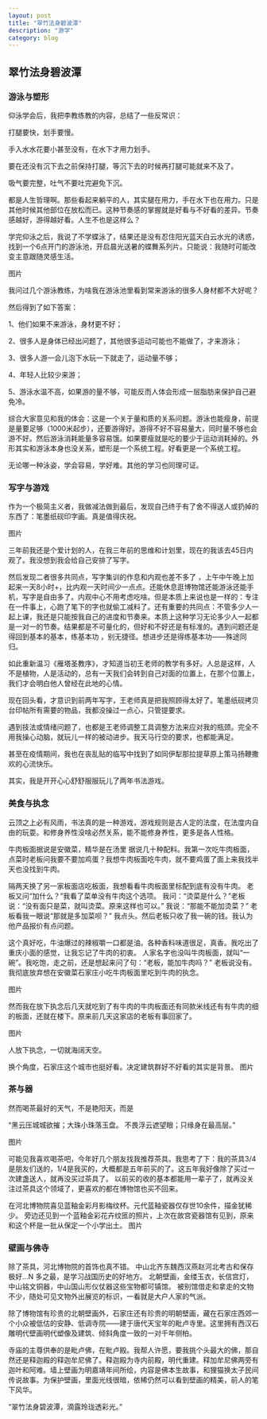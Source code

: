 ```yaml
---
layout: post
title: "翠竹法身碧波潭"
description: "游学"
category: blog
---
```

## 翠竹法身碧波潭

### 游泳与塑形

仰泳学会后，我把李教练教的内容，总结了一些反常识：

打腿要快，划手要慢。

手入水水花要小甚至没有，在水下才用力划手。

要在还没有沉下去之前保持打腿，等沉下去的时候再打腿可能就来不及了。

吸气要完整，吐气不要吐完避免下沉。



都是人生哲理啊。那些看起来躺平的人，其实腿在用力，手在水下也在用力。只是其他时候其他部位在放松而已。这种节奏感的掌握就是好看与不好看的差异。节奏感越好，游得越好看。人生不也是这样么？



学完仰泳之后，我说了不学蝶泳了，结果还是没有忍住阳光蓝天白云水光的诱惑，找到一个6点开门的游泳池，开启晨光送暑的蝶舞系列片。只能说：我随时可能改变主意跟随灵感生活。

图片







我问过几个游泳教练，为啥我在游泳池里看到常来游泳的很多人身材都不大好呢？

然后得到了如下答案：



1、他们如果不来游泳，身材更不好；

2、很多人是身体已经出问题了，其他很多运动可能也不能做了，才来游泳；

3、很多人游一会儿泡下水玩一下就走了，运动量不够；

4、年轻人比较少来游；

5、游泳水温不高，如果游的量不够，可能反而人体会形成一层脂肪来保护自己避免冷。



综合大家意见和我的体会：这是一个关于量和质的关系问题。游泳也能瘦身，前提是量要足够（1000米起步），还要游得好。游得不好不容易量大，同时量不够也会游不好。然后游泳消耗能量多容易饿。如果要瘦就是吃的要少于运动消耗掉的。外形其实和游泳本身也没关系，塑形是一个系统工程。好看更是一个系统工程。



无论哪一种泳姿，学会容易，学好难。其他的学习也同理可证。





### 写字与游戏



作为一个极简主义者，我做减法做到最后，发现自己终于有了舍不得送人或扔掉的东西了：笔墨纸砚印字画。真是值得庆祝。



图片





三年前我还是个爱计划的人，在我三年前的思维和计划里，现在的我该去45日内观了。我没想到我会给自己安排了写字。

然后发现二者很多共同点，写字集训的作息和内观也差不多了 ，上午中午晚上加起来一天8小时+，比内观一天时间少一点点。还能休息逛博物馆还能游泳还能手机，写字是自由多了。内观中心不用考虑吃啥。但是本质上来说也是一样的：专注在一件事上，心跑了笔下的字也就偷工减料了。还有重要的共同点：不管多少人一起上课，我还是只能按我自己的进度和节奏来。本质上这种学习无论多少人一起都是一对一的节奏。结果都是不可量化的，但好和不好还是有标准的。遇到问题还是得回到基本的基本，练基本功 ，别无捷径。想进步还是得练基本功——殊途同归。





如此重新温习《雁塔圣教序》，才知道当初王老师的教学有多好。人总是这样，人不是植物，人是活动的，总有一天我们会转到自己对面的位置上，在那个位置上，我们才会明白他人曾经在此地的心情。 



现在回头看，才意识到前两年写字，王老师真是把我照顾得太好了。笔墨纸砚拷贝台印帖所有需要的物品，我都没操过一点心，只管提要求。

遇到技法或情绪问题了，也都是王老师调整工具调整方法来应对我的瓶颈。完全不用我操心动脑，就玩儿一样的被动进步。我天马行空的要求，也都能满足。

甚至在疫情期间，我也在丧乱贴的临写中找到了如同伊犁那拉提草原上策马扬鞭撒欢的心流快乐。





其实，我是开开心心舒舒服服玩儿了两年书法游戏。





### 美食与执念



云顶之上必有风雨，书法真的是一种游戏，游戏规则是古人定的法度，在法度内自由的玩耍。和修身养性没啥必然关系，能不能修身养性，更多是各人性格。





牛肉板面据说是安徽菜，精华是在汤里 据说几十种配料。我第一次吃牛肉板面，点菜时老板问我要不要加鸡蛋？我想牛肉板面吃牛肉，就不要鸡蛋了面上来我找半天也没找到牛肉。


隔两天换了另一家板面店吃板面，我想看看牛肉板面里标配到底有没有牛肉。
老板又问“加什么？”我看了菜单没有牛肉这个选项。
我问：“烫菜是什么？”老板说：“没有面只是菜，就叫烫菜。原来这样也可以。”
我说：“那能不能加烫菜？”
老板看我一眼说“那就是多加菜呗？”
我点头。然后老板只收了我一碗的钱。我认为他产品报价有点问题。


这个真好吃，牛油爆过的辣椒嚼一口都是油。各种香料味道很足，真香。我吃出了重庆小面的感觉，让我忘记了牛肉的初衷。
人家名字也没叫牛肉板面，就叫“一碗”。我吃饱，走之前，还是想起来问了句：“老板，能加牛肉吗？” 老板说没有。
我彻底放弃想在安徽菜石家庄小吃牛肉板面里吃到牛肉的执念。

图片

然而我在放下执念后几天就吃到了有牛肉的牛肉板面还有同款米线还有有牛肉的细的板面，还就在楼下。原来前几天这家店的老板有事回家了。

图片




人放下执念，一切就海阔天空。

换个角度，石家庄这个城市也挺好看。决定建筑群好不好看的其实是背景。
图片

### 茶与器

然而喝茶最好的天气，不是艳阳天，而是

“黑云压城城欲摧；大珠小珠落玉盘。
 不畏浮云遮望眼；只缘身在最高层。”

图片

可能见我喜欢喝茶吧，今年好几个朋友找我推荐茶具。我思考了下：我的茶具3/4是朋友们送的，1/4是我买的，大概都是五年前买的了。这五年我好像除了买过一次建盏送人，就再没买过茶具了。
以前买的收的基本都能用一辈子了，就再没关注过茶具这个领域了，更喜欢的都在博物馆也买不回来。

在河北博物院喜见蓝釉金彩月影梅纹杯。元代蓝釉瓷器仅存世10余件，描金犹稀少。
旁边还见到一个蓝釉金彩花卉纹匜的照片，上次在故宫瓷器馆有见到，原来和这个杯是一批从保定一个小学出土。
图片

### 壁画与佛寺

除了茶具，河北博物院的首饰也真不错。
中山北齐东魏西汉燕赵河北考古和保存极好…N 多之最，是学习战国历史的好地方。
北朝壁画，金缕玉衣，长信宫灯，中山铭文铜器，中山国山形仪仗器这些宝物都可镇馆。
被别馆借走和拿走的文物不少，随处可见文物外出展览的标识，一看就是大户人家的气派。


除了博物馆有珍贵的北朝壁画外，石家庄还有珍贵的明朝壁画，藏在石家庄西郊一个小众被低估的安静、低调寺院——建于唐代天宝年的毗卢寺里。这里拥有西汉石雕明代壁画明代塑像及建筑、倾斜角度一致的一对千年侧柏。

寺庙的主尊供奉的是毗卢佛，在毗卢殿。我帮人许愿，要我挑个头最大的佛，那自然还是释迦殿的释迦牟尼佛了。释迦殿为寺内前殿，明代重建。释加牟尼佛两旁有迦叶和阿难。墙上壁画为明嘉靖年间所绘，内容是佛本生故事，和狸猫换太子民间传说故事。为保护壁画，里面光线很暗，依稀仍然可以看到壁画的精美，前人的笔下风华。

“翠竹法身碧波潭，滴露玲珑透彩光。”
